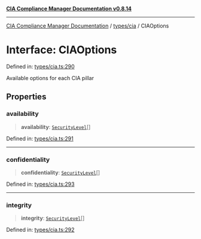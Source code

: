 [**CIA Compliance Manager Documentation v0.8.14**](../../../README.md)

***

[CIA Compliance Manager Documentation](../../../modules.md) / [types/cia](../README.md) / CIAOptions

# Interface: CIAOptions

Defined in: [types/cia.ts:290](https://github.com/Hack23/cia-compliance-manager/blob/257dd569f432a46611a1746c832a7e3d29232229/src/types/cia.ts#L290)

Available options for each CIA pillar

## Properties

### availability

> **availability**: [`SecurityLevel`](../type-aliases/SecurityLevel.md)[]

Defined in: [types/cia.ts:291](https://github.com/Hack23/cia-compliance-manager/blob/257dd569f432a46611a1746c832a7e3d29232229/src/types/cia.ts#L291)

***

### confidentiality

> **confidentiality**: [`SecurityLevel`](../type-aliases/SecurityLevel.md)[]

Defined in: [types/cia.ts:293](https://github.com/Hack23/cia-compliance-manager/blob/257dd569f432a46611a1746c832a7e3d29232229/src/types/cia.ts#L293)

***

### integrity

> **integrity**: [`SecurityLevel`](../type-aliases/SecurityLevel.md)[]

Defined in: [types/cia.ts:292](https://github.com/Hack23/cia-compliance-manager/blob/257dd569f432a46611a1746c832a7e3d29232229/src/types/cia.ts#L292)
